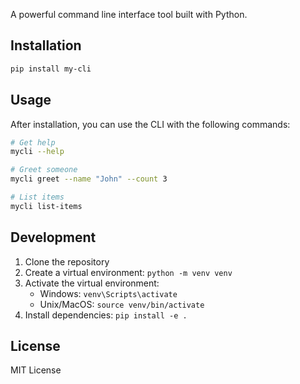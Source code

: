 
A powerful command line interface tool built with Python.

## Installation

```bash
pip install my-cli
```

## Usage

After installation, you can use the CLI with the following commands:

```bash
# Get help
mycli --help

# Greet someone
mycli greet --name "John" --count 3

# List items
mycli list-items
```

## Development

1. Clone the repository
2. Create a virtual environment: `python -m venv venv`
3. Activate the virtual environment:
   - Windows: `venv\Scripts\activate`
   - Unix/MacOS: `source venv/bin/activate`
4. Install dependencies: `pip install -e .`

## License

MIT License